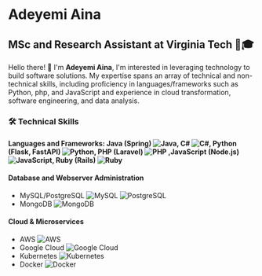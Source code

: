 # Adeyemi Aina

## MSc and Research Assistant at Virginia Tech 💼🎓

Hello there! 👋 I'm **Adeyemi Aina**, I'm interested in leveraging technology to build software solutions. My expertise spans an array of technical and non-technical skills, including proficiency in languages/frameworks such as Python, php, and JavaScript and experience in cloud transformation, software engineering, and data analysis.

### 🛠️ Technical Skills

#### Languages and Frameworks: **Java** (Spring) ![Java](https://img.shields.io/badge/-Java-red?style=flat&logo=java), **C#** ![C#](https://img.shields.io/badge/-CSharp-purple?style=flat&logo=c-sharp), **Python** (Flask, FastAPI) ![Python](https://img.shields.io/badge/-Python-yellow?style=flat&logo=python), **PHP** (Laravel) ![PHP](https://img.shields.io/badge/-PHP-blue?style=flat&logo=php) ,**JavaScript** (Node.js) ![JavaScript](https://img.shields.io/badge/-JavaScript-green?style=flat&logo=javascript), **Ruby** (Rails) ![Ruby](https://img.shields.io/badge/-Ruby-orange?style=flat&logo=ruby)
#### Database and Webserver Administration
- MySQL/PostgreSQL ![MySQL](https://img.shields.io/badge/-MySQL-blue?style=flat&logo=mysql) ![PostgreSQL](https://img.shields.io/badge/-PostgreSQL-lightblue?style=flat&logo=postgresql)
- MongoDB ![MongoDB](https://img.shields.io/badge/-MongoDB-green?style=flat&logo=mongodb)
#### Cloud & Microservices
- AWS ![AWS](https://img.shields.io/badge/-AWS-orange?style=flat&logo=amazon-aws)
- Google Cloud ![Google Cloud](https://img.shields.io/badge/-GoogleCloud-blue?style=flat&logo=google-cloud)
- Kubernetes ![Kubernetes](https://img.shields.io/badge/-Kubernetes-lightgrey?style=flat&logo=kubernetes)
- Docker ![Docker](https://img.shields.io/badge/-Docker-blue?style=flat&logo=docker)
